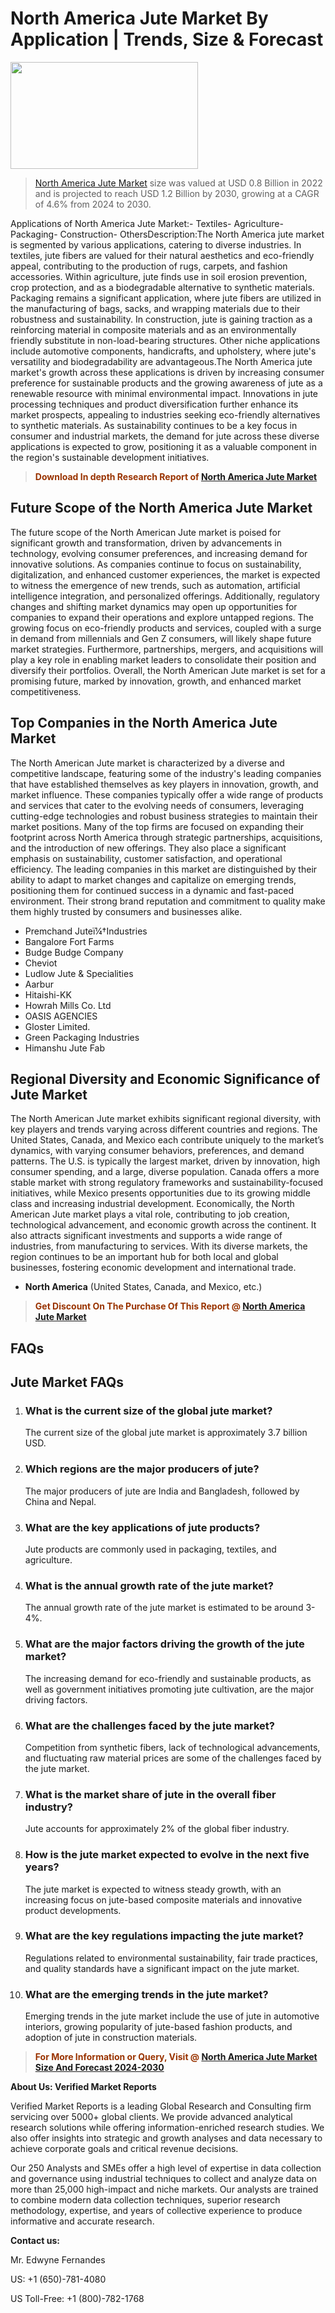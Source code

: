 <p><h1>North America Jute Market By Application | Trends, Size & Forecast</h1><p><img class="aligncenter size-medium wp-image-105565" src="https://ffe5etoiles.com/wp-content/uploads/2025/01/MST7-300x171.png" alt="" width="300" height="171" /></p><blockquote><p><a href="https://www.verifiedmarketreports.com/download-sample/?rid=464730&utm_source=Github-NA&utm_medium=376" target="_blank">North America Jute Market</a> size was valued at USD 0.8 Billion in 2022 and is projected to reach USD 1.2 Billion by 2030, growing at a CAGR of 4.6% from 2024 to 2030.</p></blockquote>Applications of North America Jute Market:- Textiles- Agriculture- Packaging- Construction- OthersDescription:The North America jute market is segmented by various applications, catering to diverse industries. In textiles, jute fibers are valued for their natural aesthetics and eco-friendly appeal, contributing to the production of rugs, carpets, and fashion accessories. Within agriculture, jute finds use in soil erosion prevention, crop protection, and as a biodegradable alternative to synthetic materials. Packaging remains a significant application, where jute fibers are utilized in the manufacturing of bags, sacks, and wrapping materials due to their robustness and sustainability. In construction, jute is gaining traction as a reinforcing material in composite materials and as an environmentally friendly substitute in non-load-bearing structures. Other niche applications include automotive components, handicrafts, and upholstery, where jute's versatility and biodegradability are advantageous.The North America jute market's growth across these applications is driven by increasing consumer preference for sustainable products and the growing awareness of jute as a renewable resource with minimal environmental impact. Innovations in jute processing techniques and product diversification further enhance its market prospects, appealing to industries seeking eco-friendly alternatives to synthetic materials. As sustainability continues to be a key focus in consumer and industrial markets, the demand for jute across these diverse applications is expected to grow, positioning it as a valuable component in the region's sustainable development initiatives.</p><blockquote><p><span style="color: #993300;"><strong>Download In depth Research Report of <a href="https://www.verifiedmarketreports.com/download-sample/?rid=464730&utm_source=Github-NA&utm_medium=376">North America Jute Market</a></strong></span></p></blockquote><h2>Future Scope of the North America Jute Market</h2><p>The future scope of the North American Jute market is poised for significant growth and transformation, driven by advancements in technology, evolving consumer preferences, and increasing demand for innovative solutions. As companies continue to focus on sustainability, digitalization, and enhanced customer experiences, the market is expected to witness the emergence of new trends, such as automation, artificial intelligence integration, and personalized offerings. Additionally, regulatory changes and shifting market dynamics may open up opportunities for companies to expand their operations and explore untapped regions. The growing focus on eco-friendly products and services, coupled with a surge in demand from millennials and Gen Z consumers, will likely shape future market strategies. Furthermore, partnerships, mergers, and acquisitions will play a key role in enabling market leaders to consolidate their position and diversify their portfolios. Overall, the North American Jute market is set for a promising future, marked by innovation, growth, and enhanced market competitiveness.</p><h2>Top Companies in the North America Jute Market</h2><p>The North American Jute market is characterized by a diverse and competitive landscape, featuring some of the industry's leading companies that have established themselves as key players in innovation, growth, and market influence. These companies typically offer a wide range of products and services that cater to the evolving needs of consumers, leveraging cutting-edge technologies and robust business strategies to maintain their market positions. Many of the top firms are focused on expanding their footprint across North America through strategic partnerships, acquisitions, and the introduction of new offerings. They also place a significant emphasis on sustainability, customer satisfaction, and operational efficiency. The leading companies in this market are distinguished by their ability to adapt to market changes and capitalize on emerging trends, positioning them for continued success in a dynamic and fast-paced environment. Their strong brand reputation and commitment to quality make them highly trusted by consumers and businesses alike.</p><p><ul><li>Premchand Juteï¼†Industries </li><li> Bangalore Fort Farms </li><li> Budge Budge Company </li><li> Cheviot </li><li> Ludlow Jute & Specialities </li><li> Aarbur </li><li> Hitaishi-KK </li><li> Howrah Mills Co. Ltd </li><li> OASIS AGENCIES </li><li> Gloster Limited. </li><li> Green Packaging Industries </li><li> Himanshu Jute Fab</li></ul></p><h2>Regional Diversity and Economic Significance of Jute Market</h2><p>The North American Jute market exhibits significant regional diversity, with key players and trends varying across different countries and regions. The United States, Canada, and Mexico each contribute uniquely to the market’s dynamics, with varying consumer behaviors, preferences, and demand patterns. The U.S. is typically the largest market, driven by innovation, high consumer spending, and a large, diverse population. Canada offers a more stable market with strong regulatory frameworks and sustainability-focused initiatives, while Mexico presents opportunities due to its growing middle class and increasing industrial development. Economically, the North American Jute market plays a vital role, contributing to job creation, technological advancement, and economic growth across the continent. It also attracts significant investments and supports a wide range of industries, from manufacturing to services. With its diverse markets, the region continues to be an important hub for both local and global businesses, fostering economic development and international trade.</p><ul> <li><strong>North America</strong> (United States, Canada, and Mexico, etc.)</li></ul><blockquote><p><span style="color: #993300;"><strong>Get Discount On The Purchase Of This Report @ <a href="https://www.verifiedmarketreports.com/ask-for-discount/?rid=464730&utm_source=Github-NA&utm_medium=376">North America Jute Market</a></strong></span></p></blockquote><h2>FAQs</h2><p> <h2>Jute Market FAQs</h1> <ol> <li> <h3>What is the current size of the global jute market?</div><div></h3> <p>The current size of the global jute market is approximately 3.7 billion USD.</p> </li> <li> <h3>Which regions are the major producers of jute?</div><div></h3> <p>The major producers of jute are India and Bangladesh, followed by China and Nepal.</p> </li> <li> <h3>What are the key applications of jute products?</div><div></h3> <p>Jute products are commonly used in packaging, textiles, and agriculture.</p> </li> <li> <h3>What is the annual growth rate of the jute market?</div><div></h3> <p>The annual growth rate of the jute market is estimated to be around 3-4%.</p> </li> <li> <h3>What are the major factors driving the growth of the jute market?</div><div></h3> <p>The increasing demand for eco-friendly and sustainable products, as well as government initiatives promoting jute cultivation, are the major driving factors.</p> </li> <li> <h3>What are the challenges faced by the jute market?</div><div></h3> <p>Competition from synthetic fibers, lack of technological advancements, and fluctuating raw material prices are some of the challenges faced by the jute market.</p> </li> <li> <h3>What is the market share of jute in the overall fiber industry?</div><div></h3> <p>Jute accounts for approximately 2% of the global fiber industry.</p> </li> <li> <h3>How is the jute market expected to evolve in the next five years?</div><div></h3> <p>The jute market is expected to witness steady growth, with an increasing focus on jute-based composite materials and innovative product developments.</p> </li> <li> <h3>What are the key regulations impacting the jute market?</div><div></h3> <p>Regulations related to environmental sustainability, fair trade practices, and quality standards have a significant impact on the jute market.</p> </li> <li> <h3>What are the emerging trends in the jute market?</div><div></h3> <p>Emerging trends in the jute market include the use of jute in automotive interiors, growing popularity of jute-based fashion products, and adoption of jute in construction materials.</p> </li> </ol></body></html></p><blockquote><p><span style="color: #993300;"><strong>For More Information or Query, Visit @ <a href="https://www.verifiedmarketreports.com/product/jute-market/">North America Jute Market Size And Forecast 2024-2030</a></strong></span></p></blockquote><p><strong>About Us: Verified Market Reports</strong></p><p>Verified Market Reports is a leading Global Research and Consulting firm servicing over 5000+ global clients. We provide advanced analytical research solutions while offering information-enriched research studies. We also offer insights into strategic and growth analyses and data necessary to achieve corporate goals and critical revenue decisions.</p><p>Our 250 Analysts and SMEs offer a high level of expertise in data collection and governance using industrial techniques to collect and analyze data on more than 25,000 high-impact and niche markets. Our analysts are trained to combine modern data collection techniques, superior research methodology, expertise, and years of collective experience to produce informative and accurate research.</p><p><strong>Contact us:</strong></p><p>Mr. Edwyne Fernandes</p><p>US: +1 (650)-781-4080</p><p>US Toll-Free: +1 (800)-782-1768</p>
